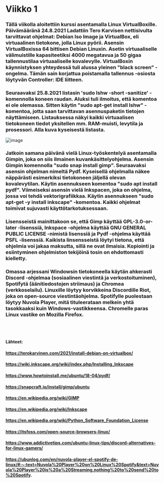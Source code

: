 # Viikko 1

### Tällä viikolla aloitettiin kurssi asentamalla Linux VirtualBoxille. Päivämääränä 24.8.2021 Ladattiin Tero Karvisen nettisivulta tarvittavat ohjelmat: Debian Iso Image ja VirtualBox, eli virtuaalinen tietokone, jolla Linux pyörii. Asensin VirtualBoxissa 64 bittisen Debian Linuxin. Asetin virtuaaliselle välimuistille kapasiteetiksi 4000 megatavua ja 50 gigaa tallennustilaa virtuaaliselle kovalevylle. VirtualBoxin käynnistyksen yhteydessä tuli alussa yleinen "black screen" -ongelma. Tämän sain korjattua poistamalla tallennus -osiosta löytyvän Controller: IDE liitteen.

### Seuraavaksi 25.8.2021 listasin 'sudo lshw -short -sanitize' -komennolla koneen raudan. Aluksi tuli ilmoitus, että komentoa ei ole olemassa. Sitten käytin "sudo apt-get install lshw" -komentoa, jotta saan tarvittavan asennuspaketin tietojen näyttämiseen. Listauksessa näkyi kaikki virtuaalisen tietokoneen tiedot yksitellen mm. RAM-muisti, levytila ja prosessori. Alla kuva kyseisestä listasta.

![image](https://user-images.githubusercontent.com/77921212/131260390-e016aa6c-681a-49b4-860e-342243965fb6.png)

### Jatkoin samana päivänä vielä Linux-työskentelyä asentamalla Gimpin, joka on siis ilmainen kuvankäsittelyohjelma. Asensin Gimpin komennolla "sudo snap install gimp". Seuraavaksi asensin ohjelman nimeltä Pydf. Kyseisellä ohjelmalla näkee näppärästi esimerkiksi tietokoneen jäljellä olevan kovalevytilan. Käytin asennukseen komentoa "sudo apt install pydf". Viimeiseksi asensin vielä Inkspacen, joka on ohjelma, jossa voi tehdä vektorigrafiikkaa. Käytin asennukseen "sudo apt-get -y install inkscape" -komentoa. Kaikki ohjelmat toimivat sujuvasti käyttötarkotuksessaan.

### Lisensseistä mainittakoon se, että Gimp käyttää GPL-3.0-or-later -lisenssiä, Inkspace -ohjelma käyttää GNU GENERAL PUBLIC LICENSE -nimistä lisenssiä ja Pydf -ohjelma käyttää PSFL -lisenssiä. Kaikista linsensseistä löytyi tietona, että ohjelmia voi jakaa maksutta, sillä ne ovat ilmaisia. Kopiointi ja esiintyminen ohjelmiston tekijöinä tosin on ehdottomasti kielletty.

### Omassa arjessani Windowsin tietokoneella käytän ahkerasti Discord -ohjelmaa (sosiaalinen viestintä ja verkostoituminen), Spotifytä (äänitiedostojen striimaus) ja Chromea (verkkoselailu). Linuxille löytyy korvikkeina Discordille Riot, joka on open-source viestintäohjelma. Spotifylle puolestaan löytyy Nuvola Player, mitä tituleerataan melkein yhtä tasokkaaksi kuin Windows-vastikkeensa. Chromelle paras Linux vastike on Mozilla Firefox.

<br />
<br />

#### Lähteet:
#### https://terokarvinen.com/2021/install-debian-on-virtualbox/
#### https://wiki.inkscape.org/wiki/index.php/Installing_Inkscape
#### https://www.howtoinstall.me/ubuntu/18-04/pydf/
#### https://snapcraft.io/install/gimp/ubuntu
#### https://en.wikipedia.org/wiki/GIMP
#### https://en.wikipedia.org/wiki/Inkscape
#### https://en.wikipedia.org/wiki/Python_Software_Foundation_License
#### https://itsfoss.com/open-source-browsers-linux/
#### https://www.addictivetips.com/ubuntu-linux-tips/discord-alternatives-for-linux-gamers/
#### https://ubunlog.com/en/nuvola-player-el-spotify-de-linux/#:~:text=Nuvola%20Player%20on%20Linux%20Spotify&text=Nuvola%20Player%20is%20a%20Streaming,nothing%20to%20send%20to%20Spotify.


